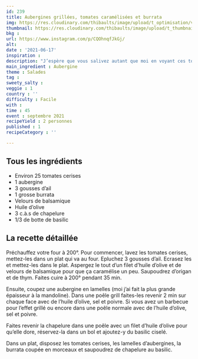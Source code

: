 ```yaml
---
id: 239
title: Aubergines grillées, tomates caramélisées et burrata 
img: https://res.cloudinary.com/thibaults/image/upload/t_optimisation/v1624116257/Recipes/20210619_aubergines_grillees_tomates_burrata.jpg
thumbnail: https://res.cloudinary.com/thibaults/image/upload/t_thumbnail_josie/v1624116257/Recipes/20210619_aubergines_grillees_tomates_burrata.jpg
bkg : 
url: https://www.instagram.com/p/CQOhnqfJkGj/
alt: 
date : '2021-06-17'
inspiration : 
description: "J’espère que vous salivez autant que moi en voyant ces tomates caramélisées, ces tranches d’aubergines grillées et cette burrata crémeuse."
main_ingredient : Aubergine
theme : Salades
tag : 
sweety_salty : 
veggie : 1
country : ''
difficulty : Facile
with : 
time : 45
event : septembre 2021
recipeYield : 2 personnes
published : 1
recipeCategory : ''

---
```


## Tous les ingrédients
 - Environ 25 tomates cerises
 - 1 aubergine
 - 3 gousses d’ail
 - 1 grosse burrata
 - Velours de balsamique
 - Huile d’olive
 - 3 c.à.s de chapelure
 - 1/3 de botte de basilic

## La recette détaillée
Préchauffez votre four à 200°. Pour commencer, lavez les tomates cerises, mettez-les dans un plat qui va au four. Epluchez 3 gousses d’ail. Ecrasez les et mettez-les dans le plat. Aspergez le tout d’un filet d’huile d’olive et de velours de balsamique pour que ça caramélise un peu. Saupoudrez d’origan et de thym. Faites cuire à 200° pendant 35 min.

Ensuite, coupez une aubergine en lamelles (moi j’ai fait la plus grande épaisseur à la mandoline). Dans une poêle grill faites-les revenir 2 min sur chaque face avec de l’huile d’olive, sel et poivre. Si vous avez un barbecue pour l’effet grillé ou encore dans une poêle normale avec de l’huile d’olive, sel et poivre.

Faites revenir la chapelure dans une poêle avec un filet d’huile d’olive pour qu’elle dore, réservez-la dans un bol et ajoutez-y du basilic ciselé.

Dans un plat, disposez les tomates cerises, les lamelles d’aubergines, la burrata coupée en morceaux et saupoudrez de chapelure au basilic.